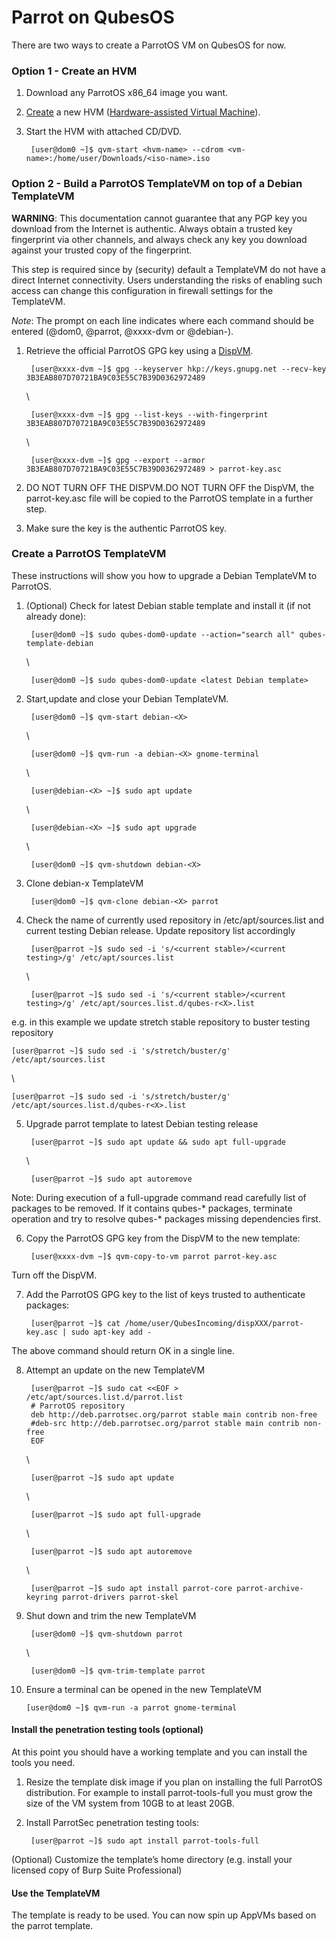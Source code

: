 # Parrot on QubesOS #

There are two ways to create a ParrotOS VM on QubesOS for now.

### Option 1 - Create an HVM ###

1. Download any ParrotOS x86_64 image you want.

2. [Create](https://www.qubes-os.org/doc/standalones-and-hvms/#command-line) a new HVM ([Hardware-assisted Virtual Machine](https://www.qubes-os.org/doc/glossary/#hvm)).
    

3. Start the HVM with attached CD/DVD.

    
        [user@dom0 ~]$ qvm-start <hvm-name> --cdrom <vm-name>:/home/user/Downloads/<iso-name>.iso



### Option 2 - Build a ParrotOS TemplateVM on top of a Debian TemplateVM ###

**WARNING**: This documentation cannot guarantee that any PGP key you download from the Internet is authentic. Always obtain a trusted key fingerprint via other channels, and always check any key you download against your trusted copy of the fingerprint.

This step is required since by (security) default a TemplateVM do not have a direct Internet connectivity. Users understanding the risks of enabling such access can change this configuration in firewall settings for the TemplateVM.

*Note*: The prompt on each line indicates where each command should be entered (@dom0, @parrot, @xxxx-dvm or @debian-<X>). 

1. Retrieve the official ParrotOS GPG key using a [DispVM](https://www.qubes-os.org/doc/how-to-use-disposables/).
    
        [user@xxxx-dvm ~]$ gpg --keyserver hkp://keys.gnupg.net --recv-key 3B3EAB807D70721BA9C03E55C7B39D0362972489
    \

        [user@xxxx-dvm ~]$ gpg --list-keys --with-fingerprint 3B3EAB807D70721BA9C03E55C7B39D0362972489 
    \

        [user@xxxx-dvm ~]$ gpg --export --armor 3B3EAB807D70721BA9C03E55C7B39D0362972489 > parrot-key.asc
    

2. DO NOT TURN OFF THE DISPVM.DO NOT TURN OFF the DispVM, the parrot-key.asc file will be copied to the ParrotOS template in a further step.

3. Make sure the key is the authentic ParrotOS key.

### Create a ParrotOS TemplateVM ###

These instructions will show you how to upgrade a Debian TemplateVM to ParrotOS.

1. (Optional) Check for latest Debian stable template and install it (if not already done):

        [user@dom0 ~]$ sudo qubes-dom0-update --action="search all" qubes-template-debian
    
    \

        [user@dom0 ~]$ sudo qubes-dom0-update <latest Debian template>

2. Start,update and close your Debian TemplateVM.

        [user@dom0 ~]$ qvm-start debian-<X>
    \

        [user@dom0 ~]$ qvm-run -a debian-<X> gnome-terminal

    \

        [user@debian-<X> ~]$ sudo apt update

    \

        [user@debian-<X> ~]$ sudo apt upgrade

    \

        [user@dom0 ~]$ qvm-shutdown debian-<X>


3. Clone debian-x TemplateVM

        [user@dom0 ~]$ qvm-clone debian-<X> parrot


4. Check the name of currently used repository in /etc/apt/sources.list and current testing Debian release. Update repository list accordingly

        [user@parrot ~]$ sudo sed -i 's/<current stable>/<current testing>/g' /etc/apt/sources.list

    \

        [user@parrot ~]$ sudo sed -i 's/<current stable>/<current testing>/g' /etc/apt/sources.list.d/qubes-r<X>.list

e.g. in this example we update stretch stable repository to buster testing repository

    [user@parrot ~]$ sudo sed -i 's/stretch/buster/g' /etc/apt/sources.list

  \

    [user@parrot ~]$ sudo sed -i 's/stretch/buster/g' /etc/apt/sources.list.d/qubes-r<X>.list

5. Upgrade parrot template to latest Debian testing release

        [user@parrot ~]$ sudo apt update && sudo apt full-upgrade

    \

        [user@parrot ~]$ sudo apt autoremove

Note: During execution of a full-upgrade command read carefully list of packages to be removed. If it contains qubes-* packages, terminate operation and try to resolve qubes-* packages missing dependencies first.

6. Copy the ParrotOS GPG key from the DispVM to the new template:

        [user@xxxx-dvm ~]$ qvm-copy-to-vm parrot parrot-key.asc

Turn off the DispVM.

7. Add the ParrotOS GPG key to the list of keys trusted to authenticate packages:

        [user@parrot ~]$ cat /home/user/QubesIncoming/dispXXX/parrot-key.asc | sudo apt-key add -

The above command should return OK in a single line.

8. Attempt an update on the new TemplateVM

        [user@parrot ~]$ sudo cat <<EOF > /etc/apt/sources.list.d/parrot.list
        # ParrotOS repository
        deb http://deb.parrotsec.org/parrot stable main contrib non-free
        #deb-src http://deb.parrotsec.org/parrot stable main contrib non-free
        EOF

    \

        [user@parrot ~]$ sudo apt update

    \

        [user@parrot ~]$ sudo apt full-upgrade

    \

        [user@parrot ~]$ sudo apt autoremove

    \

        [user@parrot ~]$ sudo apt install parrot-core parrot-archive-keyring parrot-drivers parrot-skel


9. Shut down and trim the new TemplateVM

        [user@dom0 ~]$ qvm-shutdown parrot

    \
    
        [user@dom0 ~]$ qvm-trim-template parrot


10. Ensure a terminal can be opened in the new TemplateVM

        [user@dom0 ~]$ qvm-run -a parrot gnome-terminal



#### Install the penetration testing tools (optional) ####

At this point you should have a working template and you can install the tools you need.

1. Resize the template disk image if you plan on installing the full ParrotOS distribution. For example to install parrot-tools-full you must grow the size of the VM system from 10GB to at least 20GB.

2. Install ParrotSec penetration testing tools:

        [user@parrot ~]$ sudo apt install parrot-tools-full


(Optional) Customize the template’s home directory (e.g. install your licensed copy of Burp Suite Professional)

#### Use the TemplateVM ####
The template is ready to be used. You can now spin up AppVMs based on the parrot template.

